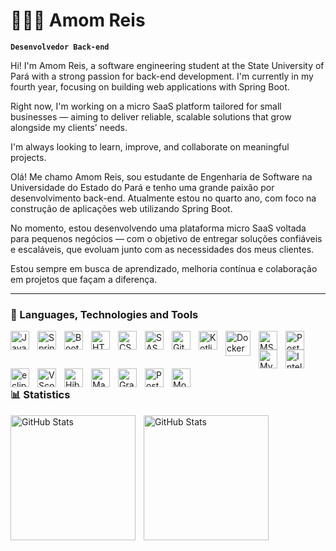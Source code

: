 # 👩🏻‍💻 Amom Reis

**`Desenvolvedor Back-end`**

Hi! I'm Amom Reis, a software engineering student at the State University of Pará with a strong passion for back-end development. I'm currently in my fourth year, focusing on building web applications with Spring Boot.

Right now, I'm working on a micro SaaS platform tailored for small businesses — aiming to deliver reliable, scalable solutions that grow alongside my clients’ needs.

I'm always looking to learn, improve, and collaborate on meaningful projects.

Olá! Me chamo Amom Reis, sou estudante de Engenharia de Software na Universidade do Estado do Pará e tenho uma grande paixão por desenvolvimento back-end. Atualmente estou no quarto ano, com foco na construção de aplicações web utilizando Spring Boot.

No momento, estou desenvolvendo uma plataforma micro SaaS voltada para pequenos negócios — com o objetivo de entregar soluções confiáveis e escaláveis, que evoluam junto com as necessidades dos meus clientes.

Estou sempre em busca de aprendizado, melhoria contínua e colaboração em projetos que façam a diferença.

---

### 🤖 Languages, Technologies and Tools


<img
  align="left" 
  alt="Java"
  title="Java" 
  width="30px" 
  style="padding-right: 10px;" 
  src="https://cdn.jsdelivr.net/gh/devicons/devicon@latest/icons/java/java-original.svg" 
/>
          
<img 
    align="left" 
    alt="Spring"
    title="Spring Boot" 
    width="30px" 
    style="padding-right: 10px;" 
   src="https://cdn.jsdelivr.net/gh/devicons/devicon@latest/icons/spring/spring-original.svg" 
 />
<img 
    align="left" 
    alt="Bootstrap"
    title="Bootstrap" 
    width="30px" 
    style="padding-right: 10px;" 
    src="https://cdn.jsdelivr.net/gh/devicons/devicon@latest/icons/bootstrap/bootstrap-original.svg" 
/>
<img 
    align="left" 
    alt="HTML"
    title="HTML" 
    width="30px" 
    style="padding-right: 10px;" 
    src="https://cdn.jsdelivr.net/gh/devicons/devicon@latest/icons/html5/html5-original.svg" 
/>
<img 
    align="left" 
    alt="CSS" 
    title="CSS"
    width="30px" 
    style="padding-right: 10px;" 
    src="https://cdn.jsdelivr.net/gh/devicons/devicon@latest/icons/css3/css3-original.svg" 
/>
<img 
    align="left" 
    alt="SASS" 
    title="SASS"
    width="30px" 
    style="padding-right: 10px;" 
    src="https://cdn.jsdelivr.net/gh/devicons/devicon@latest/icons/sass/sass-original.svg" 
/>
<img 
    align="left" 
    alt="Git" 
    title="Git"
    width="30px" 
    style="padding-right: 10px;" 
    src="https://cdn.jsdelivr.net/gh/devicons/devicon@latest/icons/git/git-original.svg" 
/>
<img 
    align="left" 
    alt="Kotlin" 
    title="Kotlin"
    width="30px" 
    style="padding-right: 10px;" 
    src="https://cdn.jsdelivr.net/gh/devicons/devicon@latest/icons/kotlin/kotlin-original.svg"        
/>
<img 
  align="left" 
  alt="Docker" 
  title="Docker"
  width="40px" 
  style="padding-right: 10px;" 
  src="https://cdn.jsdelivr.net/gh/devicons/devicon@latest/icons/docker/docker-original.svg"         
/>
<img 
  align="left" 
  alt="MSSQL" 
  title="microsoftsqlserver"
  width="30px" 
  style="padding-right: 10px;" 
  src="https://cdn.jsdelivr.net/gh/devicons/devicon@latest/icons/microsoftsqlserver/microsoftsqlserver-original.svg" 
/>
<img 
  align="left" 
  alt="Postman" 
  title="Postman"
  width="30px" 
  style="padding-right: 10px;" 
  src="https://cdn.jsdelivr.net/gh/devicons/devicon@latest/icons/postman/postman-original.svg"
/>
<img 
  align="left" 
  alt="MySQL" 
  title="MySQL"
  width="30px" 
  style="padding-right: 10px;" 
  src="https://cdn.jsdelivr.net/gh/devicons/devicon@latest/icons/mysql/mysql-original-wordmark.svg"          
/>
<img 
  align="left" 
  alt="Intellij" 
  title="Intellij"
  width="30px" 
  style="padding-right: 10px;" 
  src="https://cdn.jsdelivr.net/gh/devicons/devicon@latest/icons/intellij/intellij-original.svg"
/>
<img 
  align="left" 
  alt="eclipse" 
  title="Eclipse"
  width="30px" 
  style="padding-right: 10px;" 
  src="https://cdn.jsdelivr.net/gh/devicons/devicon@latest/icons/eclipse/eclipse-original.svg"
/>
<img 
  align="left" 
  alt="VScode" 
  title="VScode"
  width="30px" 
  style="padding-right: 10px;" 
  src="https://cdn.jsdelivr.net/gh/devicons/devicon@latest/icons/vscode/vscode-original.svg"
/>
<img 
  align="left" 
  alt="Hibernate" 
  title="Hibernate"
  width="30px" 
  style="padding-right: 10px;" 
  src="https://cdn.jsdelivr.net/gh/devicons/devicon@latest/icons/hibernate/hibernate-original-wordmark.svg"
/>
<br/>
<br/>
<img 
  align="left" 
  alt="Maven" 
  title="Maven"
  width="30px" 
  style="padding-right: 10px;" 
  src="https://cdn.jsdelivr.net/gh/devicons/devicon@latest/icons/maven/maven-original.svg"
/>
<img 
  align="left" 
  alt="Gradle" 
  title="Gradle"
  width="30px" 
  style="padding-right: 10px;" 
  src="https://cdn.jsdelivr.net/gh/devicons/devicon@latest/icons/gradle/gradle-original.svg"
/>
<img 
  align="left" 
  alt="PostgresSQL" 
  title="PostgresSQL"
  width="30px" 
  style="padding-right: 10px;" 
  src="https://cdn.jsdelivr.net/gh/devicons/devicon@latest/icons/postgresql/postgresql-original.svg"
/>
<img 
  align="left" 
  alt="MongoDB" 
  title="MongoDB"
  width="30px" 
  style="padding-right: 10px;" 
  src="https://cdn.jsdelivr.net/gh/devicons/devicon@latest/icons/mongodb/mongodb-plain.svg"
/>
<br/>
<br/>

### 📊 Statistics

<p>
  <img 
    align="left" 
    alt="GitHub Stats" 
    height="200" 
    style="padding-right: 10px;" 
    src="https://github-readme-stats.vercel.app/api?username=AmomReis&show_icons=true&theme=dark&include_all_commits=true&locale=pt-br" 
  />

<img 
      align="left" 
      alt="GitHub Stats" 
      height="200" 
      src="https://github-readme-stats.vercel.app/api/top-langs/?username=AmomReis&theme=dark&layout=compact&custom_title=Tecnologias&langs_count=9" 
  />

</p>
